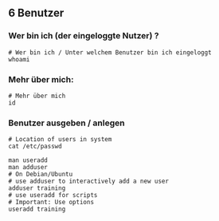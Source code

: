 ## 6 Benutzer

### Wer bin ich (der eingeloggte Nutzer) ? 

```
# Wer bin ich / Unter welchem Benutzer bin ich eingeloggt  
whoami 
```

### Mehr über mich:

```
# Mehr über mich
id
```

### Benutzer ausgeben / anlegen 

```
# Location of users in system 
cat /etc/passwd 

man useradd
man adduser
# On Debian/Ubuntu 
# use adduser to interactively add a new user 
adduser training
# use useradd for scripts
# Important: Use options
useradd training 


```
